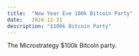 ```yaml
---
title:  "New Year Eve 100k Bitcoin Party"
date:   2024-12-31 
description: "$100k Bitcoin Party"
---
```


The Microstrategy $100k Bitcoin party.